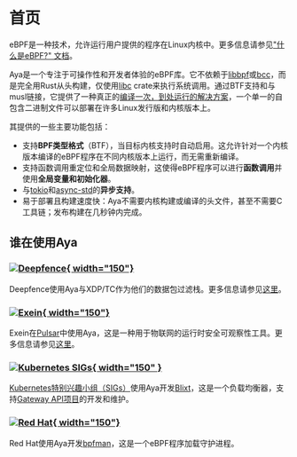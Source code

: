 # 首页

eBPF是一种技术，允许运行用户提供的程序在Linux内核中。更多信息请参见["什么是eBPF?" 文档][what-is-ebpf]。

Aya是一个专注于可操作性和开发者体验的eBPF库。它不依赖于[libbpf]或[bcc]，而是完全用Rust从头构建，仅使用[libc] crate来执行系统调用。通过BTF支持和与musl链接，它提供了一种真正的[编译一次，到处运行的解决方案][co-re]，一个单一的自包含二进制文件可以部署在许多Linux发行版和内核版本上。

其提供的一些主要功能包括：

* 支持**BPF类型格式**（BTF），当目标内核支持时自动启用。这允许针对一个内核版本编译的eBPF程序在不同内核版本上运行，而无需重新编译。
* 支持函数调用重定位和全局数据映射，这使得eBPF程序可以进行**函数调用**并使用**全局变量和初始化器**。
* 与[tokio]和[async-std]的**异步支持**。
* 易于部署且构建速度快：Aya不需要内核构建或编译的头文件，甚至不需要C工具链；发布构建在几秒钟内完成。

[what-is-ebpf]:https://ebpf.io/what-is-ebpf
[libbpf]: https://github.com/libbpf/libbpf
[bcc]: https://github.com/iovisor/bcc
[libc]: https://docs.rs/libc
[co-re]: https://facebookmicrosites.github.io/bpf/blog/2020/02/19/bpf-portability-and-co-re.html
[tokio]: https://docs.rs/tokio
[async-std]: https://docs.rs/async-std

## 谁在使用Aya

### [![Deepfence](https://uploads-ssl.webflow.com/63eaa07bbe370228bab003ea/640a069335cf3921e24def21_Deepfence%20Line.svg){ width="150"}](https://deepfence.io/)
Deepfence使用Aya与XDP/TC作为他们的数据包过滤栈。更多信息请参见[这里](https://deepfence.io/aya-your-trusty-ebpf-companion/)。

### [![Exein](https://blog.exein.io/content/images/2023/03/logoexein.png){ width="150"}](https://exein.io)
Exein在[Pulsar](https://pulsar.sh/)中使用Aya，这是一种用于物联网的运行时安全可观察性工具。更多信息请参见[这里](https://github.com/Exein-io/pulsar)。

### [![Kubernetes SIGs](https://github.com/aya-rs/book/assets/5332524/abde6552-10ed-4c52-9717-732d1ec7ea6c){ width="150" }](https://github.com/kubernetes-sigs)
[Kubernetes特别兴趣小组（SIGs）](https://github.com/kubernetes-sigs)使用Aya开发[Blixt](https://github.com/kubernetes-sigs/blixt)，这是一个负载均衡器，支持[Gateway API项目](https://github.com/kubernetes-sigs/gateway-api)的开发和维护。

### [![Red Hat](https://www.redhat.com/cms/managed-files/Asset-Red_Hat-Logo_page-Logo-RGB.svg?itok=yWDK-rRz){ width="150"}](https://redhat.com)
Red Hat使用Aya开发[bpfman](https://github.com/bpfman/bpfman)，这是一个eBPF程序加载守护进程。
